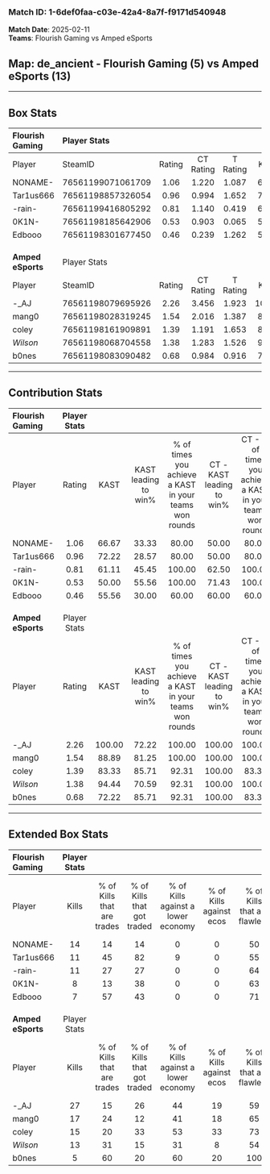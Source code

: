 ### Match ID: 1-6def0faa-c03e-42a4-8a7f-f9171d540948  
**Match Date**: 2025-02-11  
**Teams**: Flourish Gaming vs Amped eSports  

## **Map**: de_ancient - Flourish Gaming (5) vs Amped eSports (13)  
---  

## Box Stats  

| **Flourish Gaming** | Player Stats      |        |           |          |        |       |       |         |        |      |     |
| :- | :- | :-: | :-: | :-: | :-: | :-: | :-: | :-: | :-: | :-: | :-: |
| Player              | SteamID           | Rating | CT Rating | T Rating |  KAST  |  ADR  | Kills | Assists | Deaths | K/D  | HS% |
| NONAME-             | 76561199071061709 |  1.06  |   1.220   |  1.087   | 66.67  | 84.4  |  14   |    2    |   15   | 0.93 | 35  |
| Tar1us666           | 76561198857326054 |  0.96  |   0.994   |  1.652   | 72.22  | 79.8  |  11   |    5    |   15   | 0.73 | 63  |
| -rain-              | 76561199416805292 |  0.81  |   1.140   |  0.419   | 61.11  | 62.9  |  11   |    3    |   15   | 0.73 | 45  |
| 0K1N-               | 76561198185642906 |  0.53  |   0.903   |  0.065   | 50.00  | 60.1  |   8   |    1    |   16   | 0.50 | 75  |
| Edbooo              | 76561198301677450 |  0.46  |   0.239   |  1.262   | 55.56  | 52.4  |   7   |    4    |   18   | 0.39 | 71  |
|                     |                   |        |           |          |        |       |       |         |        |      |     |
|                     |                   |        |           |          |        |       |       |         |        |      |     |
|                     |                   |        |           |          |        |       |       |         |        |      |     |
| **Amped eSports**   | Player Stats      |        |           |          |        |       |       |         |        |      |     |
| Player              | SteamID           | Rating | CT Rating | T Rating |  KAST  |  ADR  | Kills | Assists | Deaths | K/D  | HS% |
| -_AJ                | 76561198079695926 |  2.26  |   3.456   |  1.923   | 100.00 | 149.7 |  27   |    8    |   12   | 2.25 | 44  |
| mang0               | 76561198028319245 |  1.54  |   2.016   |  1.387   | 88.89  | 76.2  |  17   |    6    |   9    | 1.89 | 35  |
| coley               | 76561198161909891 |  1.39  |   1.191   |  1.653   | 83.33  | 93.3  |  15   |    5    |   11   | 1.36 | 73  |
| _Wilson_            | 76561198068704558 |  1.38  |   1.283   |  1.526   | 94.44  | 83.0  |  13   |    7    |   10   | 1.30 | 61  |
| b0nes               | 76561198083090482 |  0.68  |   0.984   |  0.916   | 72.22  | 47.1  |   5   |    4    |   11   | 0.45 | 60  |
---  

## Contribution Stats  

| **Flourish Gaming** | Player Stats |        |                      |                                                        |                           |                                                             |                          |                                                            |
| :- | :-: | :-: | :-: | :-: | :-: | :-: | :-: | :-: |
| Player              |    Rating    |  KAST  | KAST leading to win% | % of times you achieve a KAST in your teams won rounds | CT - KAST leading to win% | CT - % of times you achieve a KAST in your teams won rounds | T - KAST leading to win% | T - % of times you achieve a KAST in your teams won rounds |
| NONAME-             |     1.06     | 66.67  |        33.33         |                         80.00                          |           50.00           |                            80.00                            |           0.00           |                            0.00                            |
| Tar1us666           |     0.96     | 72.22  |        28.57         |                         80.00                          |           50.00           |                            80.00                            |           0.00           |                            0.00                            |
| -rain-              |     0.81     | 61.11  |        45.45         |                         100.00                         |           62.50           |                           100.00                            |           0.00           |                            0.00                            |
| 0K1N-               |     0.53     | 50.00  |        55.56         |                         100.00                         |           71.43           |                           100.00                            |           0.00           |                            0.00                            |
| Edbooo              |     0.46     | 55.56  |        30.00         |                         60.00                          |           60.00           |                            60.00                            |           0.00           |                            0.00                            |
|                     |              |        |                      |                                                        |                           |                                                             |                          |                                                            |
|                     |              |        |                      |                                                        |                           |                                                             |                          |                                                            |
|                     |              |        |                      |                                                        |                           |                                                             |                          |                                                            |
| **Amped eSports**   | Player Stats |        |                      |                                                        |                           |                                                             |                          |                                                            |
| Player              |    Rating    |  KAST  | KAST leading to win% | % of times you achieve a KAST in your teams won rounds | CT - KAST leading to win% | CT - % of times you achieve a KAST in your teams won rounds | T - KAST leading to win% | T - % of times you achieve a KAST in your teams won rounds |
| -_AJ                |     2.26     | 100.00 |        72.22         |                         100.00                         |          100.00           |                           100.00                            |          58.33           |                           100.00                           |
| mang0               |     1.54     | 88.89  |        81.25         |                         100.00                         |          100.00           |                           100.00                            |          70.00           |                           100.00                           |
| coley               |     1.39     | 83.33  |        85.71         |                         92.31                          |          100.00           |                            83.33                            |          77.78           |                           100.00                           |
| _Wilson_            |     1.38     | 94.44  |        70.59         |                         92.31                          |          100.00           |                           100.00                            |          54.55           |                           85.71                            |
| b0nes               |     0.68     | 72.22  |        85.71         |                         92.31                          |          100.00           |                            83.33                            |          77.78           |                           100.00                           |
---  

## Extended Box Stats  

| **Flourish Gaming** | Player Stats |                            |                            |                                    |                         |                              |                                 |        |                             |                                     |                          |                               |                            |
| :- | :-: | :-: | :-: | :-: | :-: | :-: | :-: | :-: | :-: | :-: | :-: | :-: | :-: |
| Player              |    Kills     | % of Kills that are trades | % of Kills that got traded | % of Kills against a lower economy | % of Kills against ecos | % of Kills that are flawless | % of Kills that are close duels | Deaths | % of Deaths that get traded | % of Deaths against a lower economy | % of Deaths against ecos | % of Deaths that are flawless | % of Deaths that are close |
| NONAME-             |      14      |             14             |             14             |                 0                  |            0            |              50              |               21                |   15   |             27              |                  7                  |            0             |              53               |             13             |
| Tar1us666           |      11      |             45             |             82             |                 9                  |            0            |              55              |                0                |   15   |             27              |                  7                  |            0             |              47               |             0              |
| -rain-              |      11      |             27             |             27             |                 0                  |            0            |              64              |               18                |   15   |             20              |                 13                  |            0             |              87               |             0              |
| 0K1N-               |      8       |             13             |             38             |                 0                  |            0            |              63              |                0                |   16   |             19              |                  6                  |            0             |              63               |             6              |
| Edbooo              |      7       |             57             |             43             |                 0                  |            0            |              71              |                0                |   18   |             22              |                  6                  |            0             |              67               |             0              |
|                     |              |                            |                            |                                    |                         |                              |                                 |        |                             |                                     |                          |                               |                            |
|                     |              |                            |                            |                                    |                         |                              |                                 |        |                             |                                     |                          |                               |                            |
|                     |              |                            |                            |                                    |                         |                              |                                 |        |                             |                                     |                          |                               |                            |
| **Amped eSports**   | Player Stats |                            |                            |                                    |                         |                              |                                 |        |                             |                                     |                          |                               |                            |
| Player              |    Kills     | % of Kills that are trades | % of Kills that got traded | % of Kills against a lower economy | % of Kills against ecos | % of Kills that are flawless | % of Kills that are close duels | Deaths | % of Deaths that get traded | % of Deaths against a lower economy | % of Deaths against ecos | % of Deaths that are flawless | % of Deaths that are close |
| -_AJ                |      27      |             15             |             26             |                 44                 |           19            |              59              |                4                |   12   |             50              |                 25                  |            8             |              50               |             25             |
| mang0               |      17      |             24             |             12             |                 41                 |           18            |              65              |                0                |   9    |             22              |                  0                  |            0             |              44               |             0              |
| coley               |      15      |             20             |             33             |                 53                 |           33            |              73              |                0                |   11   |             45              |                 27                  |            9             |              36               |             18             |
| _Wilson_            |      13      |             31             |             15             |                 31                 |            8            |              54              |                8                |   10   |             20              |                 30                  |            10            |              60               |             0              |
| b0nes               |      5       |             60             |             20             |                 60                 |           20            |             100              |               20                |   11   |             36              |                 18                  |            0             |              91               |             0              |
